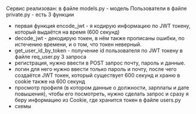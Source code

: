 Сервис реализован:
в файле models.py - модель Пользователи
в файле private.py - есть 3 функции
- первая функция encode_jwt - я кодирую информацию по JWT токену, который выдаётся на время (600 секунд)
- decode_jwt - декодирую токен, в нём также прописаны ошибки, по истечению времени, и о том, что токен неверный.
- get_user_id_by_token - получение id пользователя по JWT токену
в файле req_user.py 3 запроса
- регистрация, нужно ввести в POST запрос почту, пароль и данные.
- логин для него нужно ввести только пароль и почту, после чего создаётся JWT токен, который существует 600 секунд и храню в cookie также на 600 секунд
- просмотр профиля (в котором данные о должности, зарплаты и дате повышения), чтобы его посмотреть, нужно сделать запрос и сразу я беру информацию из Cookie, где хранится токен
в файле users.py
- схемы